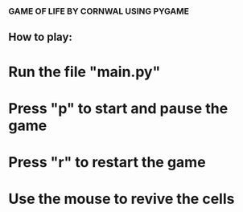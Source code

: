 ###  GAME OF LIFE BY CORNWAL USING PYGAME

## How to play:
# Run the file "main.py"
# Press "p" to start and pause the game
# Press "r" to restart the game
# Use the mouse to revive the cells



